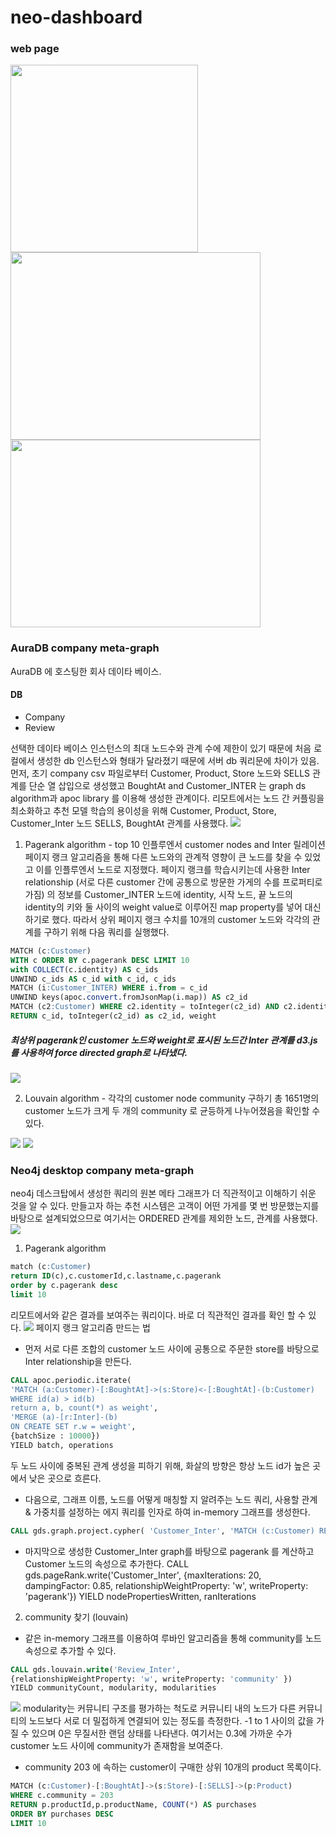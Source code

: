 # neo-dashboard
### web page

<img src="https://github.com/tacerihsehc613/Capstone_ERICA/assets/127294863/655698be-3d8f-4159-b590-9b40a413146a.png" width="300" height="300">
<img src="https://github.com/tacerihsehc613/Capstone_ERICA/assets/127294863/bb76064c-3894-4df6-a055-d580e266e803" width="400" height="300">
<img src="https://github.com/tacerihsehc613/Capstone_ERICA/assets/127294863/43efbfba-1f1b-4362-92ce-d41c10c8e74f" width="400" height="300">

### AuraDB company meta-graph 

AuraDB 에 호스팅한 회사 데이타 베이스. 
#### DB
- Company
- Review

선택한 데이타 베이스 인스턴스의 최대 노드수와 관계 수에 제한이 있기 때문에 처음 로컬에서 생성한 db 인스턴스와 형태가 달라졌기 때문에 서버 db 쿼리문에 차이가 있음.
먼저, 초기 company csv 파일로부터 Customer, Product, Store 노드와 SELLS 관계를 단순 열 삽입으로 생성했고
BoughtAt and Customer_INTER 는 graph ds algorithm과  apoc library 를 이용해 생성한 관계이다.
리모트에서는 노드 간 커플링을 최소화하고 추천 모델 학습의 용이성을 위해 Customer, Product, Store, Customer_Inter 노드 SELLS, BoughtAt 관계를 사용했다.
<img src="https://user-images.githubusercontent.com/127294863/235351485-1c6c0241-cc9e-4c78-96e1-d030b3305d64.png">

1. Pagerank algorithm - top 10 인플루엔서 customer nodes and Inter 릴레이션
페이지 랭크 알고리즘을 통해 다른 노드와의 관계적 영향이 큰 노드를 찾을 수 있었고 이를 인플루엔서 노드로 지정했다.
페이지 랭크를 학습시키는데 사용한 Inter relationship (서로 다른 customer 간에 공통으로 방문한 가게의 수를 프로퍼티로 가짐) 의 정보를  Customer_INTER 노드에 identity, 시작 노드, 끝 노드의 identity의 키와 둘 사이의 weight value로 이루어진 map property를 넣어 대신하기로 했다. 따라서 상위 페이지 랭크 수치를 10개의 customer 노드와 각각의 관계를 구하기 위해 다음 쿼리를 실행했다.
```sql
MATCH (c:Customer)
WITH c ORDER BY c.pagerank DESC LIMIT 10
with COLLECT(c.identity) AS c_ids
UNWIND c_ids AS c_id with c_id, c_ids
MATCH (i:Customer_INTER) WHERE i.from = c_id
UNWIND keys(apoc.convert.fromJsonMap(i.map)) AS c2_id
MATCH (c2:Customer) WHERE c2.identity = toInteger(c2_id) AND c2.identity <> c_id and c2.identity in c_ids WITH c_id,  c2_id,apoc.convert.fromJsonMap(i.map)[c2_id] AS weight
RETURN c_id, toInteger(c2_id) as c2_id, weight
```
##### 최상위 pagerank인 customer 노드와 weight로 표시된 노드간 Inter 관계를 d3.js를 사용하여 force directed graph로 나타냈다.
<img src="https://user-images.githubusercontent.com/127294863/235338949-1adf00ba-b4c6-4856-814c-b4b931317042.png">

2. Louvain algorithm - 각각의 customer node community 구하기
총 1651명의 customer 노드가 크게 두 개의 community 로 균등하게 나누어졌음을 확인할 수 있다. 
<img src="https://user-images.githubusercontent.com/127294863/235304148-929e07c8-543a-46b4-b3d1-026316b26616.png">
<img src="https://user-images.githubusercontent.com/127294863/235304274-a5a0252e-ca22-45c0-a342-30a3183c9c1a.png">

### Neo4j desktop company meta-graph 
neo4j 데스크탑에서 생성한 쿼리의 원본 메타 그래프가 더 직관적이고 이해하기 쉬운 것을 알 수 있다.
만들고자 하는 추천 시스템은 고객이 어떤 가게를 몇 번 방문했는지를 바탕으로 설계되었으므로 여기서는 ORDERED 관계를 제외한 노드, 관계를 사용했다.
<img src="https://user-images.githubusercontent.com/127294863/235306369-53412e9c-bf46-4f77-a058-940266c05c46.png">


1. Pagerank algorithm 
```sql
match (c:Customer)
return ID(c),c.customerId,c.lastname,c.pagerank
order by c.pagerank desc 
limit 10
```
리모트에서와 같은 결과를 보여주는 쿼리이다. 바로 더 직관적인 결과를 확인 할 수 있다.
<img src="https://user-images.githubusercontent.com/127294863/235306845-4cdc0e4d-b1d0-4978-b66d-cb1969df7707.png">
페이지 랭크 알고리즘 만드는 법
- 먼저 서로 다른 조합의 customer 노드 사이에 공통으로 주문한 store를 바탕으로 Inter relationship을 만든다.
```sql
CALL apoc.periodic.iterate(
'MATCH (a:Customer)-[:BoughtAt]->(s:Store)<-[:BoughtAt]-(b:Customer)
WHERE id(a) > id(b)
return a, b, count(*) as weight',
'MERGE (a)-[r:Inter]-(b)
ON CREATE SET r.w = weight',
{batchSize : 10000})
YIELD batch, operations
```
두 노드 사이에 중복된 관계 생성을 피하기 위해, 화살의 방향은 항상 노드 id가 높은 곳에서 낮은 곳으로 흐른다.
- 다음으로, 그래프 이름, 노드를 어떻게 매칭할 지 알려주는 노드 쿼리, 사용할 관계 & 가중치를 설정하는 에지 쿼리를 인자로 하여 in-memory 그래프를 생성한다.
```sql
CALL gds.graph.project.cypher( 'Customer_Inter', 'MATCH (c:Customer) RETURN id(c) AS id', 'MATCH (n:Customer)-[e:Inter]-(m:Customer) RETURN id(n) AS source, e.w AS w, id(m) AS target' )
```
- 마지막으로 생성한 Customer_Inter graph를 바탕으로 pagerank 를 계산하고 Customer 노드의 속성으로 추가한다.
CALL gds.pageRank.write('Customer_Inter', {maxIterations: 20, dampingFactor: 0.85, relationshipWeightProperty: 'w', writeProperty: 'pagerank'}) YIELD nodePropertiesWritten, ranIterations

2. community 찾기 (louvain)
- 같은 in-memory 그래프를 이용하여 루바인 알고리즘을 통해 community를 노드 속성으로 추가할 수 있다.

```sql
CALL gds.louvain.write('Review_Inter', 
{relationshipWeightProperty: 'w', writeProperty: 'community' })
YIELD communityCount, modularity, modularities
```
<img src="https://user-images.githubusercontent.com/127294863/235307951-9bcbb5df-74be-44be-9cd9-89cbec207fe6.png">
modularity는 커뮤니티 구조를 평가하는 척도로 커뮤니티 내의 노드가 다른 커뮤니티의 노드보다 서로 더 밀접하게 연결되어 있는 정도를 측정한다.
-1 to 1 사이의 값을 가질 수 있으며 0은 무질서한 랜덤 상태를 나타낸다. 여기서는 0.3에 가까운 수가 customer 노드 사이에 community가 존재함을 보여준다.

- community 203 에 속하는 customer이 구매한 상위 10개의 product 목록이다.
```sql
MATCH (c:Customer)-[:BoughtAt]->(s:Store)-[:SELLS]->(p:Product)
WHERE c.community = 203 
RETURN p.productId,p.productName, COUNT(*) AS purchases
ORDER BY purchases DESC
LIMIT 10
```
